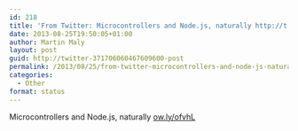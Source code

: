 ```yaml
---
id: 218
title: 'From Twitter: Microcontrollers and Node.js, naturally http://t.c&#8230;'
date: 2013-08-25T19:50:05+01:00
author: Martin Maly
layout: post
guid: http://twitter-371706060467609600-post
permalink: /2013/08/25/from-twitter-microcontrollers-and-node-js-naturally-httpt-c/
categories:
  - Other
format: status
---
```

Microcontrollers and Node.js, naturally [ow.ly/ofvhL](http://ow.ly/ofvhL)